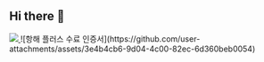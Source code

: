 ## Hi there 👋

<!--
**MinjungKim5/MinjungKim5** is a ✨ _special_ ✨ repository because its `README.md` (this file) appears on your GitHub profile.

Here are some ideas to get you started:

- 🔭 I’m currently working on ...
- 🌱 I’m currently learning ...
- 👯 I’m looking to collaborate on ...
- 🤔 I’m looking for help with ...
- 💬 Ask me about ...
- 📫 How to reach me: ...
- 😄 Pronouns: ...
- ⚡ Fun fact: ...
-->

<div>
  <a href="https://hhpluscertificateofcompletion.oopy.io/">
    <img src="https://static.spartacodingclub.kr/hanghae99/plus/completion/badge_purple.svg" />
  </a>
  ![항해 플러스 수료 인증서](https://github.com/user-attachments/assets/3e4b4cb6-9d04-4c00-82ec-6d360beb0054)

</div>
